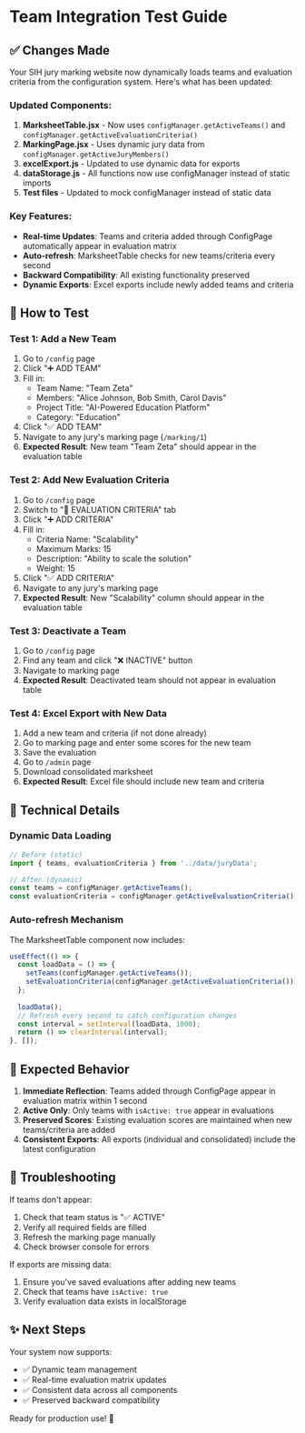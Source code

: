 # Team Integration Test Guide

## ✅ Changes Made

Your SIH jury marking website now dynamically loads teams and evaluation criteria from the configuration system. Here's what has been updated:

### Updated Components:
1. **MarksheetTable.jsx** - Now uses `configManager.getActiveTeams()` and `configManager.getActiveEvaluationCriteria()`
2. **MarkingPage.jsx** - Uses dynamic jury data from `configManager.getActiveJuryMembers()`
3. **excelExport.js** - Updated to use dynamic data for exports
4. **dataStorage.js** - All functions now use configManager instead of static imports
5. **Test files** - Updated to mock configManager instead of static data

### Key Features:
- **Real-time Updates**: Teams and criteria added through ConfigPage automatically appear in evaluation matrix
- **Auto-refresh**: MarksheetTable checks for new teams/criteria every second
- **Backward Compatibility**: All existing functionality preserved
- **Dynamic Exports**: Excel exports include newly added teams and criteria

## 🧪 How to Test

### Test 1: Add a New Team
1. Go to `/config` page
2. Click "➕ ADD TEAM" 
3. Fill in:
   - Team Name: "Team Zeta"
   - Members: "Alice Johnson, Bob Smith, Carol Davis"
   - Project Title: "AI-Powered Education Platform"
   - Category: "Education"
4. Click "✅ ADD TEAM"
5. Navigate to any jury's marking page (`/marking/1`)
6. **Expected Result**: New team "Team Zeta" should appear in the evaluation table

### Test 2: Add New Evaluation Criteria
1. Go to `/config` page
2. Switch to "📄 EVALUATION CRITERIA" tab
3. Click "➕ ADD CRITERIA"
4. Fill in:
   - Criteria Name: "Scalability"
   - Maximum Marks: 15
   - Description: "Ability to scale the solution"
   - Weight: 15
5. Click "✅ ADD CRITERIA"
6. Navigate to any jury's marking page
7. **Expected Result**: New "Scalability" column should appear in the evaluation table

### Test 3: Deactivate a Team
1. Go to `/config` page
2. Find any team and click "❌ INACTIVE" button
3. Navigate to marking page
4. **Expected Result**: Deactivated team should not appear in evaluation table

### Test 4: Excel Export with New Data
1. Add a new team and criteria (if not done already)
2. Go to marking page and enter some scores for the new team
3. Save the evaluation
4. Go to `/admin` page
5. Download consolidated marksheet
6. **Expected Result**: Excel file should include new team and criteria

## 🔧 Technical Details

### Dynamic Data Loading
```javascript
// Before (static)
import { teams, evaluationCriteria } from '../data/juryData';

// After (dynamic)
const teams = configManager.getActiveTeams();
const evaluationCriteria = configManager.getActiveEvaluationCriteria();
```

### Auto-refresh Mechanism
The MarksheetTable component now includes:
```javascript
useEffect(() => {
  const loadData = () => {
    setTeams(configManager.getActiveTeams());
    setEvaluationCriteria(configManager.getActiveEvaluationCriteria());
  };
  
  loadData();
  // Refresh every second to catch configuration changes
  const interval = setInterval(loadData, 1000);
  return () => clearInterval(interval);
}, []);
```

## 🎯 Expected Behavior

1. **Immediate Reflection**: Teams added through ConfigPage appear in evaluation matrix within 1 second
2. **Active Only**: Only teams with `isActive: true` appear in evaluations
3. **Preserved Scores**: Existing evaluation scores are maintained when new teams/criteria are added
4. **Consistent Exports**: All exports (individual and consolidated) include the latest configuration

## 🚨 Troubleshooting

If teams don't appear:
1. Check that team status is "✅ ACTIVE"
2. Verify all required fields are filled
3. Refresh the marking page manually
4. Check browser console for errors

If exports are missing data:
1. Ensure you've saved evaluations after adding new teams
2. Check that teams have `isActive: true`
3. Verify evaluation data exists in localStorage

## ✨ Next Steps

Your system now supports:
- ✅ Dynamic team management
- ✅ Real-time evaluation matrix updates
- ✅ Consistent data across all components
- ✅ Preserved backward compatibility

Ready for production use! 🚀